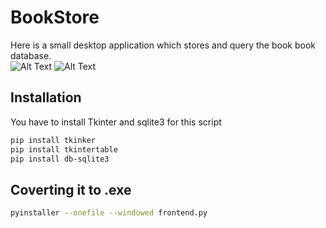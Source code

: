# BookStore
Here is a small desktop application which stores and query the book book database.<br/>
![Alt Text](https://img.shields.io/badge/Python-3.7.4-red)
![Alt Text](https://img.shields.io/badge/MySQL-8.0-orange)<br/>
## Installation
You have to install Tkinter and sqlite3 for this script
```bash
pip install tkinker
pip install tkintertable
pip install db-sqlite3
```
## Coverting it to .exe
```bash
pyinstaller --onefile --windowed frontend.py
```
